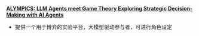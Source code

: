 [**ALYMPICS: LLM Agents meet Game Theory Exploring Strategic Decision-Making with AI Agents**](https://www.alphaxiv.org/abs/2311.03220)
* 提供一个用于博弈的实验平台，大模型驱动参与者，可进行角色设定
